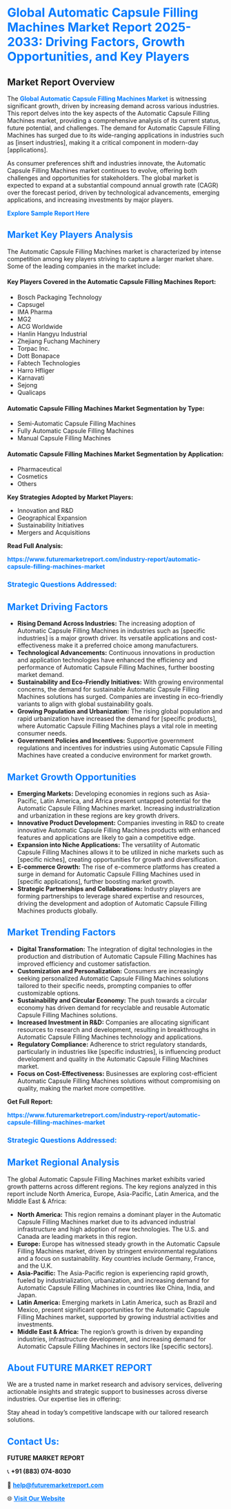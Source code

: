 <h1 style="color: #007BFF;">Global Automatic Capsule Filling Machines Market Report 2025-2033: Driving Factors, Growth Opportunities, and Key Players</h1>

<section id="overview">
<h2>Market Report Overview</h2>
<p>The <a href="https://www.futuremarketreport.com/industry-report/automatic-capsule-filling-machines-market" style="color: #007BFF; text-decoration: none;"><strong>Global Automatic Capsule Filling Machines Market</strong></a> is witnessing significant growth, driven by increasing demand across various industries. This report delves into the key aspects of the Automatic Capsule Filling Machines market, providing a comprehensive analysis of its current status, future potential, and challenges. The demand for Automatic Capsule Filling Machines has surged due to its wide-ranging applications in industries such as [insert industries], making it a critical component in modern-day [applications].</p>
<p>As consumer preferences shift and industries innovate, the Automatic Capsule Filling Machines market continues to evolve, offering both challenges and opportunities for stakeholders. The global market is expected to expand at a substantial compound annual growth rate (CAGR) over the forecast period, driven by technological advancements, emerging applications, and increasing investments by major players.</p>
</section>

<section id="overview">
<p><a href="https://www.futuremarketreport.com/request-sample/reportId=26673" style="color: #007BFF; text-decoration: none;"><strong>Explore Sample Report Here</strong></a></p>
</section>

<section id="key-players">
<h2 style="color: #007BFF;">Market Key Players Analysis</h2>
<p>The Automatic Capsule Filling Machines market is characterized by intense competition among key players striving to capture a larger market share. Some of the leading companies in the market include:</p>
<h4>Key Players Covered in the Automatic Capsule Filling Machines Report:</h4>
<ul><li>Bosch Packaging Technology</li><li>Capsugel</li><li>IMA Pharma</li><li>MG2</li><li>ACG Worldwide</li><li>Hanlin Hangyu Industrial</li><li>Zhejiang Fuchang Machinery</li><li>Torpac Inc.</li><li>Dott Bonapace</li><li>Fabtech Technologies</li><li>Harro Hfliger</li><li>Karnavati</li><li>Sejong</li><li>Qualicaps</li></ul>
<h4>Automatic Capsule Filling Machines Market Segmentation by Type:</h4>
<ul><li>Semi-Automatic Capsule Filling Machines</li><li>Fully Automatic Capsule Filling Machines</li><li>Manual Capsule Filling Machines</li></ul>

<h4>Automatic Capsule Filling Machines Market Segmentation by Application:</h4>
<ul><li>Pharmaceutical</li><li>Cosmetics</li><li>Others</li></ul>
<p><strong>Key Strategies Adopted by Market Players:</strong></p>
<ul>
<li>Innovation and R&D</li>
<li>Geographical Expansion</li>
<li>Sustainability Initiatives</li>
<li>Mergers and Acquisitions</li>
</ul>
</section>

<section>
<p><strong>Read Full Analysis: </strong></p><a href="https://www.futuremarketreport.com/industry-report/automatic-capsule-filling-machines-market" style="color: #007BFF; text-decoration: none;"><strong>https://www.futuremarketreport.com/industry-report/automatic-capsule-filling-machines-market</strong></a>
<h3 style="color: #007BFF;">Strategic Questions Addressed:</h3>
</section>

<section id="driving-factors">
<h2 style="color: #007BFF;">Market Driving Factors</h2>
<ul>
<li><strong>Rising Demand Across Industries:</strong> The increasing adoption of Automatic Capsule Filling Machines in industries such as [specific industries] is a major growth driver. Its versatile applications and cost-effectiveness make it a preferred choice among manufacturers.</li>
<li><strong>Technological Advancements:</strong> Continuous innovations in production and application technologies have enhanced the efficiency and performance of Automatic Capsule Filling Machines, further boosting market demand.</li>
<li><strong>Sustainability and Eco-Friendly Initiatives:</strong> With growing environmental concerns, the demand for sustainable Automatic Capsule Filling Machines solutions has surged. Companies are investing in eco-friendly variants to align with global sustainability goals.</li>
<li><strong>Growing Population and Urbanization:</strong> The rising global population and rapid urbanization have increased the demand for [specific products], where Automatic Capsule Filling Machines plays a vital role in meeting consumer needs.</li>
<li><strong>Government Policies and Incentives:</strong> Supportive government regulations and incentives for industries using Automatic Capsule Filling Machines have created a conducive environment for market growth.</li>
</ul>
</section>

<section id="growth-opportunities">
<h2 style="color: #007BFF;">Market Growth Opportunities</h2>
<ul>
<li><strong>Emerging Markets:</strong> Developing economies in regions such as Asia-Pacific, Latin America, and Africa present untapped potential for the Automatic Capsule Filling Machines market. Increasing industrialization and urbanization in these regions are key growth drivers.</li>
<li><strong>Innovative Product Development:</strong> Companies investing in R&D to create innovative Automatic Capsule Filling Machines products with enhanced features and applications are likely to gain a competitive edge.</li>
<li><strong>Expansion into Niche Applications:</strong> The versatility of Automatic Capsule Filling Machines allows it to be utilized in niche markets such as [specific niches], creating opportunities for growth and diversification.</li>
<li><strong>E-commerce Growth:</strong> The rise of e-commerce platforms has created a surge in demand for Automatic Capsule Filling Machines used in [specific applications], further boosting market growth.</li>
<li><strong>Strategic Partnerships and Collaborations:</strong> Industry players are forming partnerships to leverage shared expertise and resources, driving the development and adoption of Automatic Capsule Filling Machines products globally.</li>
</ul>
</section>

<section id="trending-factors">
<h2 style="color: #007BFF;">Market Trending Factors</h2>
<ul>
<li><strong>Digital Transformation:</strong> The integration of digital technologies in the production and distribution of Automatic Capsule Filling Machines has improved efficiency and customer satisfaction.</li>
<li><strong>Customization and Personalization:</strong> Consumers are increasingly seeking personalized Automatic Capsule Filling Machines solutions tailored to their specific needs, prompting companies to offer customizable options.</li>
<li><strong>Sustainability and Circular Economy:</strong> The push towards a circular economy has driven demand for recyclable and reusable Automatic Capsule Filling Machines solutions.</li>
<li><strong>Increased Investment in R&D:</strong> Companies are allocating significant resources to research and development, resulting in breakthroughs in Automatic Capsule Filling Machines technology and applications.</li>
<li><strong>Regulatory Compliance:</strong> Adherence to strict regulatory standards, particularly in industries like [specific industries], is influencing product development and quality in the Automatic Capsule Filling Machines market.</li>
<li><strong>Focus on Cost-Effectiveness:</strong> Businesses are exploring cost-efficient Automatic Capsule Filling Machines solutions without compromising on quality, making the market more competitive.</li>
</ul>
</section>

<section>
<p><strong>Get Full Report: </strong></p><a href="https://www.futuremarketreport.com/industry-report/automatic-capsule-filling-machines-market" style="color: #007BFF; text-decoration: none;"><strong>https://www.futuremarketreport.com/industry-report/automatic-capsule-filling-machines-market</strong></a>
<h3 style="color: #007BFF;">Strategic Questions Addressed:</h3>
</section>


<section id="regional-analysis">
<h2 style="color: #007BFF;">Market Regional Analysis</h2>
<p>The global Automatic Capsule Filling Machines market exhibits varied growth patterns across different regions. The key regions analyzed in this report include North America, Europe, Asia-Pacific, Latin America, and the Middle East & Africa:</p>
<ul>
<li><strong>North America:</strong> This region remains a dominant player in the Automatic Capsule Filling Machines market due to its advanced industrial infrastructure and high adoption of new technologies. The U.S. and Canada are leading markets in this region.</li>
<li><strong>Europe:</strong> Europe has witnessed steady growth in the Automatic Capsule Filling Machines market, driven by stringent environmental regulations and a focus on sustainability. Key countries include Germany, France, and the U.K.</li>
<li><strong>Asia-Pacific:</strong> The Asia-Pacific region is experiencing rapid growth, fueled by industrialization, urbanization, and increasing demand for Automatic Capsule Filling Machines in countries like China, India, and Japan.</li>
<li><strong>Latin America:</strong> Emerging markets in Latin America, such as Brazil and Mexico, present significant opportunities for the Automatic Capsule Filling Machines market, supported by growing industrial activities and investments.</li>
<li><strong>Middle East & Africa:</strong> The region’s growth is driven by expanding industries, infrastructure development, and increasing demand for Automatic Capsule Filling Machines in sectors like [specific sectors].</li>
</ul>
</section>

<footer>
<h2 style="color: #007BFF;">About FUTURE MARKET REPORT</h2>
<p>We are a trusted name in market research and advisory services, delivering actionable insights and strategic support to businesses across diverse industries. Our expertise lies in offering:</p>

<p>Stay ahead in today’s competitive landscape with our tailored research solutions.</p>

<h2 style="color: #007BFF;">Contact Us:</h2>
<p><strong>FUTURE MARKET REPORT</strong></p>
<p>📞 <strong>+91 (883) 074-8030</strong></p>
<p>📧 <strong><a href="mailto:help@futuremarketreport.com" style="color: #007BFF;">help@futuremarketreport.com</a></strong></p>
<p>🌐 <strong><a href="https://www.futuremarketreport.com/" style="color: #007BFF;">Visit Our Website</a></strong></p>
</footer>